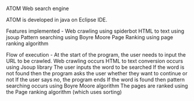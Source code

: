 ATOM Web search engine 

ATOM is developed in java on Eclipse IDE.

Features implemented -
Web crawling using spiderbot
HTML to text using jsoup
Pattern searching using Boyre Moore
Page Ranking using page ranking algorithm

Flow of execution -
At the start of the program, the user needs to input the URL to be crawled.
Web crawling occurs 
HTML to text conversion occurs using Jsoup library
The user inputs the word to be searched
If the word is not found then the program asks the user whether they want to continue or not
If the user says no, the program ends
If the word is found then pattern searching occurs using Boyre Moore algorithm
The pages are ranked using the Page ranking algorithm (which uses sorting)
